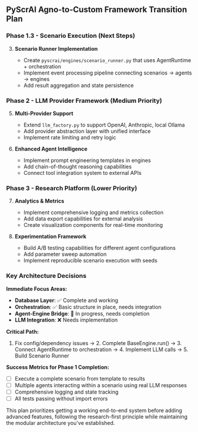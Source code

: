 ## PyScrAI Agno-to-Custom Framework Transition Plan


### Phase 1.3 - Scenario Execution (Next Steps)

3. __Scenario Runner Implementation__

   - Create `pyscrai/engines/scenario_runner.py` that uses AgentRuntime + orchestration
   - Implement event processing pipeline connecting scenarios → agents → engines
   - Add result aggregation and state persistence


### Phase 2 - LLM Provider Framework (Medium Priority)

5. __Multi-Provider Support__

   - Extend `llm_factory.py` to support OpenAI, Anthropic, local Ollama
   - Add provider abstraction layer with unified interface
   - Implement rate limiting and retry logic

6. __Enhanced Agent Intelligence__

   - Implement prompt engineering templates in engines
   - Add chain-of-thought reasoning capabilities
   - Connect tool integration system to external APIs

### Phase 3 - Research Platform (Lower Priority)

7. __Analytics & Metrics__

   - Implement comprehensive logging and metrics collection
   - Add data export capabilities for external analysis
   - Create visualization components for real-time monitoring

8. __Experimentation Framework__

   - Build A/B testing capabilities for different agent configurations
   - Add parameter sweep automation
   - Implement reproducible scenario execution with seeds

### Key Architecture Decisions

__Immediate Focus Areas:__

- __Database Layer__: ✅ Complete and working
- __Orchestration__: ✅ Basic structure in place, needs integration
- __Agent-Engine Bridge__: 🔄 In progress, needs completion
- __LLM Integration__: ❌ Needs implementation

__Critical Path:__

1. Fix config/dependency issues → 2. Complete BaseEngine.run() → 3. Connect AgentRuntime to orchestration → 4. Implement LLM calls → 5. Build Scenario Runner

__Success Metrics for Phase 1 Completion:__

- [ ] Execute a complete scenario from template to results
- [ ] Multiple agents interacting within a scenario using real LLM responses
- [ ] Comprehensive logging and state tracking
- [ ] All tests passing without import errors

This plan prioritizes getting a working end-to-end system before adding advanced features, following the research-first principle while maintaining the modular architecture you've established.
